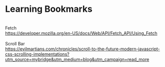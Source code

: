# Learning Bookmarks

<br>Fetch<br>https://developer.mozilla.org/en-US/docs/Web/API/Fetch_API/Using_Fetch<br>
<br>Scroll Bar<br>https://evilmartians.com/chronicles/scroll-to-the-future-modern-javascript-css-scrolling-implementations?utm_source=mybridge&utm_medium=blog&utm_campaign=read_more<br>

